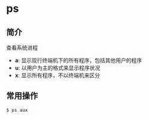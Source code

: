 # ps
## 简介
查看系统进程

* **a**: 显示现行终端机下的所有程序，包括其他用户的程序
* **u**: 以用户为主的格式来显示程序状况
* **x**: 显示所有程序，不以终端机来区分

## 常用操作
```
$ ps aux
```




